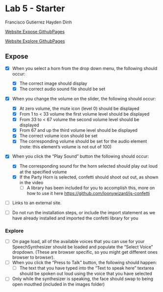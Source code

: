 # Lab 5 - Starter
Francisco Gutierrez
Hayden Dinh

[Website Expose GithubPages](https://illusivealdebaran.github.io/Lab5_Starter/expose.html)

[Website Explore GithubPages](https://illusivealdebaran.github.io/Lab5_Starter/explore.html)

## Expose
 - [X] When you select a horn from the drop down menu, the following should occur:

    - [X] The correct image should display
    - [X] The correct audio sound file should be set

- [X] When you change the volume on the slider, the following should occur:

    - [X] At zero volume, the mute icon (level 0) should be displayed
    - [X] From 1 to < 33 volume the first volume level should be displayed
    - [X] From 33 to < 67 volume the second volume level should be displayed
    - [X] From 67 and up the third volume level should be displayed
    - [X] The correct volume icon should be set
    - [X] The corresponding volume should be set for the audio element (note: this element’s volume is not out of 100)
- [X] When you click the “Play Sound” button the following should occur:

    - [X] The corresponding sound for the horn selected should play out loud at the specified volume
    - [X] If the Party Horn is selected, confetti should shoot out out, as shown in the video
        - [ ] A library has been included for you to accomplish this, more on how to use it here https://github.com/loonywizard/js-confetti 

- [ ] Links to an external site.
- [ ] Do not run the installation steps, or include the import statement as we have already installed and imported the confetti library for you 

### Explore

- [ ] On page load, all of the available voices that you can use for your SpeechSynthesizer should be loaded and populate the “Select Voice” dropdown. (These are browser specific, so you might get different ones browser to browser).
- [ ] When you click the “Press to Talk” button, the following should happen:
    - [ ] The text that you have typed into the “Text to speak here” textarea should be spoken out loud using the voice that you have selected

- [ ] Only while the synthesizer is speaking, the face should swap to being open mouthed (included in the images folder)
